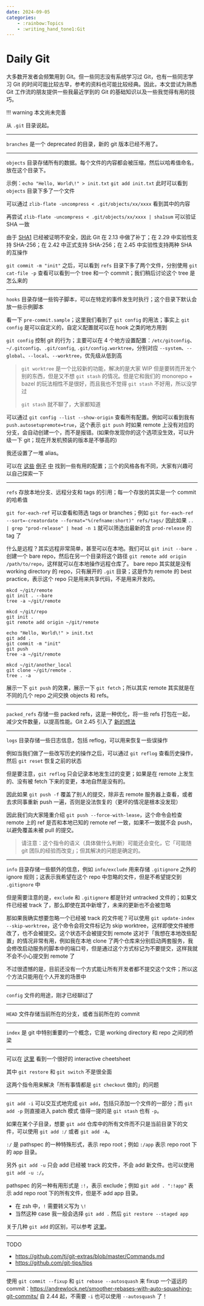 ```yaml
---
date: 2024-09-05
categories:
    - :rainbow:Topics
    - :writing_hand_tone1:Git
---
```


# Daily Git

大多数开发者会频繁用到 Git。但一些同志没有系统学习过 Git，也有一些同志学习 Git 的时间可能比较古早，参考的资料也可能比较经典。因此，本文尝试为熟悉 Git 工作流的朋友提供一些我最近学到的 Git 的基础知识以及一些我觉得有用的技巧。

!!! warning
    本文尚未完善

<!-- more -->

从 `.git` 目录说起。

---

`branches` 是一个 deprecated 的目录，新的 git 版本已经不用了。

---

`objects` 目录存储所有的数据。每个文件的内容都会被压缩，然后以哈希值命名，放在这个目录下。

示例：`echo "Hello, World\!" > init.txt` `git add init.txt`
此时可以看到 `objects` 目录下多了一个文件

可以通过 `zlib-flate -uncompress < .git/objects/xx/xxxx` 看到其中的内容

再尝试 `zlib-flate -uncompress < .git/objects/xx/xxxx | sha1sum` 可以验证 SHA 一致

由于 [SHA1](https://shattered.io/) 已经被证明不安全，因此 Git 在 2.13 中做了补丁；在 2.29 中实验性支持 SHA-256；在 2.42 中正式支持 SHA-256；在 2.45 中实验性支持两种 SHA 的互操作

`git commit -m "init"` 之后，可以看到 `refs` 目录下多了两个文件，分别使用 `git cat-file -p` 查看可以看到一个 tree 和一个 commit；我们稍后讨论这个 tree 是怎么来的

---

`hooks` 目录存储一些钩子脚本，可以在特定的事件发生时执行；这个目录下默认会放一些示例脚本

看一下 `pre-commit.sample`；这里我们看到了 `git config` 的用法；事实上 `git config` 是可以自定义的，自定义配置就可以在 hook 之类的地方用到

`git config` 控制 git 的行为；主要可以在 4 个地方设置配置：`/etc/gitconfig`、`~/.gitconfig`、`.git/config`, `.git/config.worktree`，分别对应 `--system`、`--global`、`--local`、`--worktree`，优先级从低到高

> `git worktree` 是一个比较新的功能，解决的是大家 WIP 但是要转而开发个别的东西，但是又不想 `git stash` 的情况。但是它和我们的 monorepo + bazel 的玩法相性不是很好，而且我也不觉得 `git stash` 不好用，所以没学过
> 
> `git stash` 就不聊了，大家都知道

可以通过 `git config --list --show-origin` 查看所有配置。例如可以看到我有 `push.autosetupremote=true`，这个表示 `git push` 时如果 remote 上没有对应的分支，会自动创建一个，而不是报错。(如果你发现你的这个选项没生效，可以升级一下 git；现在开发机预装的版本是不够高的)

我还设置了一堆 alias。

可以在 [这些](https://github.com/jessfraz/dotfiles/blob/master/.gitconfig) [例子](https://gist.github.com/pksunkara/988716) [中](https://github.com/mgedmin/dotfiles/blob/master/gitconfig) 找到一些有用的配置；三个的风格各有不同，大家有兴趣可以自己探索一下

---

`refs` 存放本地分支、远程分支和 tags 的引用；每一个存放的其实是一个 commit 的哈希值

`git for-each-ref` 可以查看和筛选 tags or branches；例如 `git for-each-ref --sort=-creatordate --format="%(refname:short)" refs/tags/`
因此如果 `.. | grep "prod-release" | head -n 1` 就可以筛选出最新的含 `prod-release` 的 tag 了

什么是远程？其实远程非常简单，甚至可以在本地。我们可以 `git init --bare .` 创建一个 bare repo，然后在另一个目录将这个路径 `git remote add origin /path/to/repo`，这样就可以在本地操作远程仓库了。
bare repo 其实就是没有 working directory 的 repo，只有展开的 `.git` 目录；这是作为 remote 的 best practice，表示这个 repo 只是用来共享代码，不是用来开发的。

```
mkcd ~/git/remote
git init . --bare
tree -a ~/git/remote

mkcd ~/git/repo
git init .
git remote add origin ~/git/remote

echo "Hello, World\!" > init.txt
git add .
git commit -m "init"
git push
tree -a ~/git/remote

mkcd ~/git/another_local
git clone ~/git/remote .
tree . -a
```

展示一下 `git push` 的效果，展示一下 `git fetch`；所以其实 remote 其实就是在不同的几个 repo 之间交换 objects 和 refs。

---

`packed_refs` 存储一些 packed refs，这是一种优化，将一些 refs 打包在一起，减少文件数量，以提高性能。Git 2.45 引入了 [新的想法](https://github.blog/open-source/git/highlights-from-git-2-45/#preliminary-reftable-support)

---

`logs` 目录存储一些日志信息，包括 reflog，可以用来恢复一些误操作

例如当我们做了一些改写历史的操作之后，可以通过 `git reflog` 查看历史操作，然后 `git reset` 恢复之前的状态

但是要注意，`git reflog` 只会记录本地发生过的变更；如果是在 remote 上发生的、没有被 fetch 下来的变更，本地自然是没有的。

因此如果 `git push -f` 覆盖了别人的提交，除非去 remote 服务器上查看，或者去求同事重新 push 一遍，否则是没法恢复的（更坏的情况是根本没发现）

因此我们向大家隆重介绍 `git push --force-with-lease`，这个命令会检查 remote 上的 ref 是否和本地已知的 remote ref 一致，如果不一致就不会 push，以避免覆盖未被 pull 的提交。

> 请注意：这个指令的语义（具体做什么判断）可能还会变化，它「可能随 git 团队的经验而改变」；但其解决的问题是确定的。

---

`info` 目录存储一些额外的信息，例如 `info/exclude` 用来存储 `.gitignore` 之外的 ignore 规则；这表示我希望在这个 repo 中忽略的文件，但是不希望提交到 `.gitignore` 中

但是需要注意的是，`exclude` 和 `.gitignore` 都是针对 untracked 文件的；如果文件已经被 track 了，那么即使在其中新增了，未来的更新也不会被忽略

那如果我确实想要忽略一个已经被 track 的文件呢？可以使用 `git update-index --skip-worktree`，这个命令会将文件标记为 skip worktree，这样即使文件被修改了，也不会被提交。这个状态不会被提交到 remote
这对于「我想在本地改些配置」的情况非常有用，例如我在本地 clone 了两个仓库来分别启动两套服务，我会修改启动服务的脚本中的端口号，但是通过这个方式标记为不要提交，这样我就不会不小心提交到 remote 了

不过很遗憾的是，目前还没有一个方式能让所有开发者都不提交这个文件；所以这个方法只能用在个人开发的场景中

---

`config` 文件的用途，刚才已经聊过了

---

`HEAD` 文件存储当前所在的分支，或者当前所在的 commit

---

`index` 是 git 中特别重要的一个概念，它是 working directory 和 repo 之间的桥梁



---

可以在 [这里](https://ndpsoftware.com/git-cheatsheet.html#loc=workspace;) 看到一个很好的 interactive cheetsheet

其中 `git restore` 和 `git switch` 不是很全面

这两个指令用来解决「所有事情都是 `git checkout` 做的」的问题

---

`git add -i` 可以交互式地完成 `git add`，包括只添加一个文件的一部分；而 `git add -p` 则直接进入 patch 模式
值得一提的是 `git stash` 也有 `-p`。

如果在某个子目录，想要 `git add` 仓库中的所有文件而不只是当前目录下的文件，可以使用 `git add :/` 或者 `git add -A`。

`:/` 是 pathspec 的一种特殊形式，表示 repo root；例如 `:/app` 表示 repo root 下的 app 目录。

另外 `git add -u` 只会 add 已经被 track 的文件，不会 add 新文件。也可以使用 `git add -u :/`。

pathspec 的另一种有用形式是 `:!`，表示 exclude；例如 `git add . ":!app"` 表示 add repo root 下的所有文件，但是不 add app 目录。
- 在 zsh 中，`!` 需要转义写为 `\!`
- 当然这种 case 我一般会选择 `git add .` 然后 `git restore --staged app`

关于几种 `git add` 的区别，可以参考 [这里](https://stackoverflow.com/a/26039014/14430730)。

 

---

TODO

- https://github.com/tj/git-extras/blob/master/Commands.md
- https://github.com/git-tips/tips

---

使用 `git commit --fixup` 和 `git rebase --autosquash` 来 fixup 一个遥远的 commit：https://andrewlock.net/smoother-rebases-with-auto-squashing-git-commits/
自 2.44 起，不需要 `-i` 也可以使用 `--autosquash` 了！


